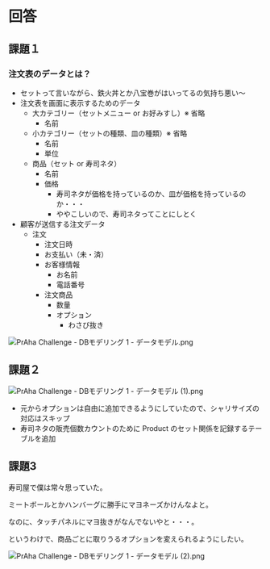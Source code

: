 # 回答

## 課題１

### 注文表のデータとは？

- セットって言いながら、鉄火丼とか八宝巻がはいってるの気持ち悪い〜
- 注文表を画面に表示するためのデータ
    - 大カテゴリー（セットメニュー or お好みすし）※ 省略
        - 名前
    - 小カテゴリー（セットの種類、皿の種類）※ 省略
        - 名前
        - 単位
    - 商品（セット or 寿司ネタ）
        - 名前
        - 価格
            - 寿司ネタが価格を持っているのか、皿が価格を持っているのか・・・
            - ややこしいので、寿司ネタってことにしとく
- 顧客が送信する注文データ
    - 注文
        - 注文日時
        - お支払い（未・済）
        - お客様情報
            - お名前
            - 電話番号
        - 注文商品
            - 数量
            - オプション
                - わさび抜き  

![PrAha Challenge - DBモデリング 1 - データモデル.png](https://s3-us-west-2.amazonaws.com/secure.notion-static.com/5bae1d06-7aa3-4161-97fb-59be2b0b6be5/PrAha_Challenge_-_DB%E3%83%A2%E3%83%86%E3%82%99%E3%83%AA%E3%83%B3%E3%82%AF%E3%82%99_1_-_%E3%83%86%E3%82%99%E3%83%BC%E3%82%BF%E3%83%A2%E3%83%86%E3%82%99%E3%83%AB.png)
                
## 課題２

![PrAha Challenge - DBモデリング 1 - データモデル (1).png](https://s3-us-west-2.amazonaws.com/secure.notion-static.com/b831daff-14fe-41bb-9208-9bcd83af5a8d/PrAha_Challenge_-_DB%E3%83%A2%E3%83%86%E3%82%99%E3%83%AA%E3%83%B3%E3%82%AF%E3%82%99_1_-_%E3%83%86%E3%82%99%E3%83%BC%E3%82%BF%E3%83%A2%E3%83%86%E3%82%99%E3%83%AB_(1).png)

- 元からオプションは自由に追加できるようにしていたので、シャリサイズの対応はスキップ
- 寿司ネタの販売個数カウントのために Product のセット関係を記録するテーブルを追加

## 課題3
寿司屋で僕は常々思っていた。

ミートボールとかハンバーグに勝手にマヨネーズかけんなよと。

なのに、タッチパネルにマヨ抜きがなんでないやと・・・。

というわけで、商品ごとに取りうるオプションを変えられるようにしたい。

![PrAha Challenge - DBモデリング 1 - データモデル (2).png](https://s3-us-west-2.amazonaws.com/secure.notion-static.com/7b91194f-127c-4aaa-bb5e-fdea5d75a19f/PrAha_Challenge_-_DB%E3%83%A2%E3%83%86%E3%82%99%E3%83%AA%E3%83%B3%E3%82%AF%E3%82%99_1_-_%E3%83%86%E3%82%99%E3%83%BC%E3%82%BF%E3%83%A2%E3%83%86%E3%82%99%E3%83%AB_(2).png)
